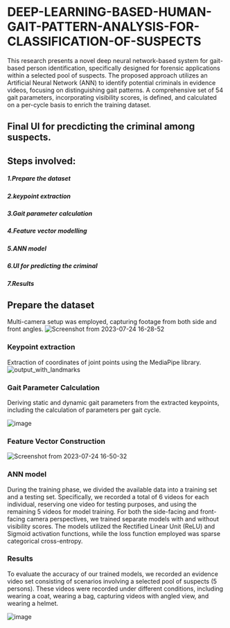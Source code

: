 # DEEP-LEARNING-BASED-HUMAN-GAIT-PATTERN-ANALYSIS-FOR-CLASSIFICATION-OF-SUSPECTS
This research presents a novel deep neural network-based system for gait-based person identification, specifically designed for forensic applications within a selected pool of suspects. The proposed approach utilizes an Artificial Neural Network (ANN) to identify potential criminals in evidence videos, focusing on distinguishing gait patterns. A comprehensive set of 54 gait parameters, incorporating visibility scores, is defined, and calculated on a per-cycle basis to enrich the training dataset.

## Final UI for precdicting the criminal among suspects.



## Steps involved:
##### 1.Prepare the dataset
##### 2.keypoint extraction
##### 3.Gait parameter calculation
##### 4.Feature vector modelling
##### 5.ANN model
##### 6.UI for predicting the criminal
##### 7.Results 

## Prepare the dataset
Multi-camera setup was employed, capturing footage from both side and front angles.
![Screenshot from 2023-07-24 16-28-52](https://github.com/cbkings/DEEP-LEARNING-BASED-HUMAN-GAIT-PATTERN-ANALYSIS-FOR-CLASSIFICATION-OF-SUSPECTS/assets/46423501/2b51ef29-3a8c-4d13-8026-49b83b47f047)

### Keypoint extraction
Extraction of coordinates of joint points using the MediaPipe library.
![output_with_landmarks](https://github.com/cbkings/DEEP-LEARNING-BASED-HUMAN-GAIT-PATTERN-ANALYSIS-FOR-CLASSIFICATION-OF-SUSPECTS/assets/46423501/57548bd7-a177-4ee7-b6fd-9400da96332f)

### Gait Parameter Calculation
Deriving static and dynamic gait parameters from the extracted keypoints, including the calculation of parameters per gait cycle.

![image](https://github.com/cbkings/DEEP-LEARNING-BASED-HUMAN-GAIT-PATTERN-ANALYSIS-FOR-CLASSIFICATION-OF-SUSPECTS/assets/46423501/d65722bb-9d32-4bec-9608-3af9ee265c57)

### Feature Vector Construction

![Screenshot from 2023-07-24 16-50-32](https://github.com/cbkings/DEEP-LEARNING-BASED-HUMAN-GAIT-PATTERN-ANALYSIS-FOR-CLASSIFICATION-OF-SUSPECTS/assets/46423501/2e27f0ab-3a66-4585-9c82-6960dfbca100)

### ANN model
During the training phase, we divided the available data into a training set and a testing set. Specifically, we recorded a total of 6 videos for each individual, reserving one video for testing purposes, and using the remaining 5 videos for model training.
For both the side-facing and front-facing camera perspectives, we trained separate models with and without visibility scores. The models utilized the Rectified Linear Unit (ReLU) and Sigmoid activation functions, while the loss function employed was sparse categorical cross-entropy.

### Results
To evaluate the accuracy of our trained models, we recorded an evidence video set consisting of scenarios involving a selected pool of suspects (5 persons). These videos were recorded under different conditions, including wearing a coat, wearing a bag, capturing videos with angled view, and wearing a helmet.

![image](https://github.com/cbkings/DEEP-LEARNING-BASED-HUMAN-GAIT-PATTERN-ANALYSIS-FOR-CLASSIFICATION-OF-SUSPECTS/assets/46423501/2d14c56b-3ec0-4d48-ada7-2fc24262980b)

